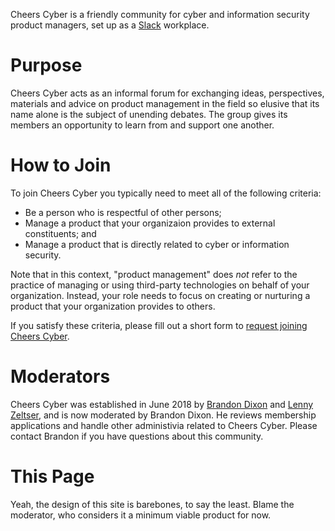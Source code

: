 Cheers Cyber is a friendly community for cyber and information security product managers, set up as a [Slack](https://slack.com/) workplace.

# Purpose

Cheers Cyber acts as an informal forum for exchanging ideas, perspectives, materials and advice on product management in the field so elusive that its name alone is the subject of unending debates. The group gives its members an opportunity to learn from and support one another.

# How to Join

To join Cheers Cyber you typically need to meet all of the following criteria:

* Be a person who is respectful of other persons;
* Manage a product that your organizaion provides to external constituents; and
* Manage a product that is directly related to cyber or information security.

Note that in this context, "product management" does _not_ refer to the practice of managing or using third-party technologies on behalf of your organization. Instead, your role needs to focus on creating or nurturing a product that your organization provides to others.

If you satisfy these criteria, please fill out a short form to [request joining Cheers Cyber](https://docs.google.com/forms/d/e/1FAIpQLSfYCoyYG1jf2YyijWFVWC5b0IExt6OuLQtj0Bb2vKhNvsybxw/viewform?usp=sf_link).

# Moderators

Cheers Cyber was established in June 2018 by [Brandon Dixon](https://www.linkedin.com/in/brandonsdixon/) and [Lenny Zeltser](https://www.linkedin.com/in/lennyzeltser/), and is now moderated by Brandon Dixon. He reviews membership applications and handle other administivia related to Cheers Cyber. Please contact Brandon if you have questions about this community.

# This Page

Yeah, the design of this site is barebones, to say the least. Blame the moderator, who considers it a minimum viable product for now.
